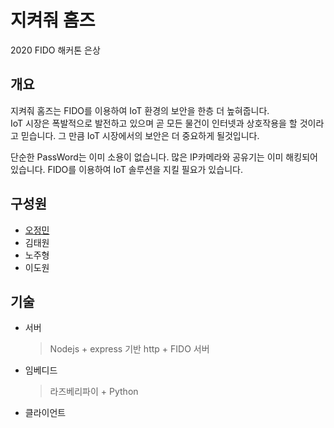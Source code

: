 # 지켜줘 홈즈
2020 FIDO 해커톤 은상

## 개요
지켜줘 홈즈는 FIDO를 이용하여 IoT 환경의 보안을 한층 더 높혀줍니다.  
IoT 시장은 폭발적으로 발전하고 있으며 곧 모든 물건이 인터넷과 상호작용을 할 것이라고 믿습니다.
그 만큼 IoT 시장에서의 보안은 더 중요하게 될것입니다.

단순한 PassWord는 이미 소용이 없습니다.
많은 IP카메라와 공유기는 이미 해킹되어있습니다.
FIDO를 이용하여 IoT 솔루션을 지킬 필요가 있습니다.

## 구성원
- [오정민](https://github.com/owjs3901)
- 김태원
- 노주형
- 이도원

## 기술
- 서버
  > Nodejs + express 기반 http + FIDO 서버
- 임베디드
  > 라즈베리파이 + Python
- 클라이언트
  > 
